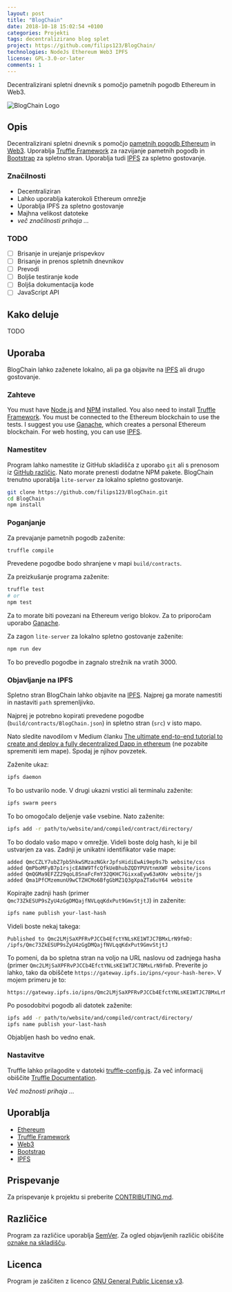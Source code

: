 ```yaml
---
layout: post
title: "BlogChain"
date: 2018-10-18 15:02:54 +0100
categories: Projekti
tags: decentralizirano blog splet
project: https://github.com/filips123/BlogChain/
technologies: NodeJs Ethereum Web3 IPFS
license: GPL-3.0-or-later
comments: 1
---
```


Decentralizirani spletni dnevnik s pomočjo pametnih pogodb Ethereum in Web3.

<!--more-->

![BlogChain Logo](https://vectr.com/filips123/b1Bzz8jXxa.png?width=500&height=100&select=b1Bzz8jXxapage0)

## Opis

Decentralizirani spletni dnevnik s pomočjo [pametnih pogodb Ethereum](https://www.ethereum.org) in [Web3](https://github.com/ethereum/web3.js). Uporablja [Truffle Framework](http://truffleframework.com) za razvijanje pametnih pogodb in [Bootstrap](https://getbootstrap.com) za spletno stran. Uporablja tudi [IPFS](https://ipfs.io) za spletno gostovanje.

### Značilnosti

- Decentraliziran
- Lahko uporablja katerokoli Ethereum omrežje
- Uporablja IPFS za spletno gostovanje
- Majhna velikost datoteke
- *več značilnosti prihaja ...*

### TODO

- [ ] Brisanje in urejanje prispevkov
- [ ] Brisanje in prenos spletnih dnevnikov
- [ ] Prevodi
- [ ] Boljše testiranje kode
- [ ] Boljša dokumentacija kode
- [ ] JavaScript API

## Kako deluje

TODO

## Uporaba

BlogChain lahko zaženete lokalno, ali pa ga objavite na [IPFS](https://ipfs.io) ali drugo gostovanje.

### Zahteve

You must have [Node.js](https://nodejs.org) and [NPM](https://www.npmjs.com) installed. You also need to install [Truffle Framework](http://truffleframework.com).
You must be connected to the Ethereum blockchain to use the tests. I suggest you use [Ganache](http://truffleframework.com/ganache), which creates a personal Ethereum blockchain.
For web hosting, you can use [IPFS](https://ipfs.io).

### Namestitev

Program lahko namestite iz GitHub skladišča z uporabo `git` ali s prenosom iz [GitHub različic](https://github.com/filips123/BlogChain/releases).
Nato morate prenesti dodatne NPM pakete. BlogChain trenutno uporablja `lite-server` za lokalno spletno gostovanje.

```bash
git clone https://github.com/filips123/BlogChain.git
cd BlogChain
npm install
```

### Poganjanje

Za prevajanje pametnih pogodb zaženite:

```bash
truffle compile
```

Prevedene pogodbe bodo shranjene v mapi `build/contracts`.

Za preizkušanje programa zaženite:

```bash
truffle test
# or
npm test
```

Za to morate biti povezani na Ethereum verigo blokov. Za to priporočam uporabo [Ganache](http://truffleframework.com/ganache).

Za zagon `lite-server` za lokalno spletno gostovanje zaženite:

```bash
npm run dev
```

To bo prevedlo pogodbe in zagnalo strežnik na vratih 3000.

### Objavljanje na IPFS

Spletno stran BlogChain lahko objavite na [IPFS](https://ipfs.io). Najprej ga morate namestiti in nastaviti `path` spremenljivko.

Najprej je potrebno kopirati prevedene pogodbe (`build/contracts/BlogChain.json`) in spletno stran (`src`) v isto mapo.

Nato sledite navodilom v Medium članku [The ultimate end-to-end tutorial to create and deploy a fully decentralized Dapp in ethereum](https://medium.com/@merunasgrincalaitis/the-ultimate-end-to-end-tutorial-to-create-and-deploy-a-fully-descentralized-dapp-in-ethereum-18f0cf6d7e0e#6513) (ne pozabite spremeniti iem mape). Spodaj je njihov povzetek.

Zaženite ukaz:

```bash
ipfs daemon
```

To bo ustvarilo node. V drugi ukazni vrstici ali terminalu zaženite:

```bash
ipfs swarm peers
```

To bo omogočalo deljenje vaše vsebine. Nato zaženite:

```bash
ipfs add -r path/to/website/and/compiled/contract/directory/
```

To bo dodalo vašo mapo v omrežje. Videli boste dolg hash, ki je bil ustvarjen za vas. Zadnji je unikatni identifikator vaše mape:

```
added QmcCZLY7ubZ7pb5hkwSMzazNGkrJpfsHidiEwAi9ep9s7b website/css
added QmPboMFyB7p1rsjcEA8W9TfcQfkUeBhubZQDYPUVtnmXWF website/icons
added QmQGMa9EFZZ29qoL8SnaFcFmY32QKHC7GixxaEyw63aKHv website/js
added Qma1PfCMzemunU9wCTZHCMo6BfgGbMZ1Q3gXpaZTa6uY64 website
```

Kopirajte zadnji hash (primer `Qmc73ZkESUP9sZyU4zGgDMQajfNVLqqKdxPut9GmvStjtJ`) in zaženite:

```bash
ipfs name publish your-last-hash
```

Videli boste nekaj takega:

```
Published to Qmc2LMjSaXPFRvPJCCb4EfctYNLsKE1WTJC7BMxLrN9fmD: /ipfs/Qmc73ZkESUP9sZyU4zGgDMQajfNVLqqKdxPut9GmvStjtJ
```

To pomeni, da bo spletna stran na voljo na URL naslovu od zadnjega hasha (primer `Qmc2LMjSaXPFRvPJCCb4EfctYNLsKE1WTJC7BMxLrN9fmD`. Preverite jo lahko, tako da obiščete `https://gateway.ipfs.io/ipns/<your-hash-here>`.
V mojem primeru je to:

```
https://gateway.ipfs.io/ipns/Qmc2LMjSaXPFRvPJCCb4EfctYNLsKE1WTJC7BMxLrN9fmD
```

Po posodobitvi pogodb ali datotek zaženite:

```bash
ipfs add -r path/to/website/and/compiled/contract/directory/
ipfs name publish your-last-hash
```

Objabljen hash bo vedno enak.

### Nastavitve

Truffle lahko prilagodite v datoteki [truffle-config.js](https://github.com/filips123/BlogChain/blob/master/truffle-config.js). Za več informacij obiščite [Truffle Documentation](http://truffleframework.com/docs/advanced/configuration).

*Več možnosti prihaja ...*

## Uporablja

- [Ethereum](https://www.ethereum.org)
- [Truffle Framework](http://truffleframework.com)
- [Web3](https://github.com/ethereum/web3.js)
- [Bootstrap](https://getbootstrap.com)
- [IPFS](https://ipfs.io)

## Prispevanje

Za prispevanje k projektu si preberite [CONTRIBUTING.md](https://github.com/filips123/BlogChain/blob/master/CONTRIBUTING.md).

## Različice

Program za različice uporablja [SemVer](http://semver.org). Za ogled objavljenih različic obiščite [oznake na skladišču](https://github.com/filips123/BlogChain/tags).

## Licenca

Program je zaščiten z licenco [GNU General Public License v3](https://www.gnu.org/licenses/gpl-3.0.en.html).

